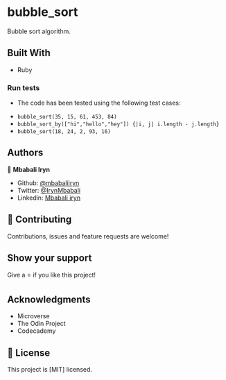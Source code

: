 # bubble_sort

Bubble sort algorithm.

## Built With

- Ruby

### Run tests

- The code has been tested using the following test cases:

* `bubble_sort(35, 15, 61, 453, 84)`
* `bubble_sort_by(["hi","hello","hey"]) {|i, j| i.length - j.length}`
* `bubble_sort(18, 24, 2, 93, 16)`


## Authors

👤 **Mbabali Iryn**

- Github: [@mbabaliiryn](https://github.com/mbabaliiryn)
- Twitter: [@IrynMbabali](https://twitter.com/IrynMbabali)
- Linkedin: [Mbabali iryn](https://www.linkedin.com/feed/)


## 🤝 Contributing

Contributions, issues and feature requests are welcome!

## Show your support

Give a ⭐️ if you like this project!

## Acknowledgments

- Microverse
- The Odin Project
- Codecademy

## 📝 License

This project is [MIT] licensed.